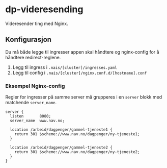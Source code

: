 # dp-videresending

Videresender ting med Nginx.

## Konfigurasjon

Du må både legge til ingresser appen skal håndtere og nginx-config for å håndtere redirect-reglene.

1. Legg til ingress i `.nais/[cluster]/ingresses.yaml`
2. Legg til config i `.nais/[cluster]/nginx.conf.d/[hostname].conf`

### Eksempel Nginx-config

Regler for ingresser på samme server må grupperes i en `server` blokk med matchende `server_name`.

```nginx configuration
server {
  listen       8080;
  server_name  www.nav.no;

  location /arbeid/dagpenger/gammel-tjeneste1 {
    return 301 $scheme://www.nav.no/dagpenger/ny-tjeneste1;
  }

  location /arbeid/dagpenger/gammel-tjeneste2 {
    return 301 $scheme://www.nav.no/dagpenger/ny-tjeneste2;
  }
}
```